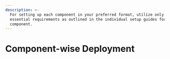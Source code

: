 ```yaml
---
description: >-
  For setting up each component in your preferred format, utilize only the
  essential requirements as outlined in the individual setup guides for each
  component.
---
```


# Component-wise Deployment

